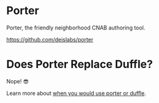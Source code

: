 # Porter
Porter, the friendly neighborhood CNAB authoring tool.

<https://github.com/deislabs/porter>

# Does Porter Replace Duffle?
Nope! 😎

Learn more about [when you would use porter or duffle][porter-or-duffle].

[porter-or-duffle]: https://github.com/deislabs/porter/blob/master/porter-or-duffle.md
